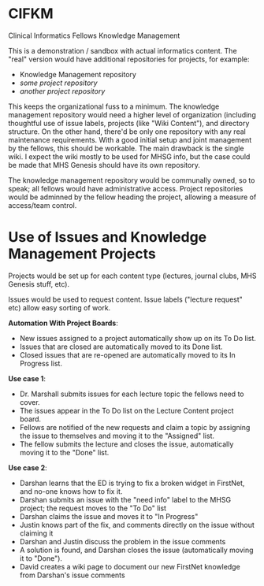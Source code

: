 # CIFKM
Clinical Informatics Fellows Knowledge Management

This is a demonstration / sandbox with actual informatics content. The "real" version would have additional repositories for projects, for example:
* Knowledge Management repository
* *some project repository*
* *another project repository*

This keeps the organizational fuss to a minimum. The knowledge management repository would need a higher level of organization (including thoughtful use of issue labels, projects (like "Wiki Content"), and directory structure. On the other hand, there'd be only one repository with any real maintenance requirements. With a good initial setup and joint management by the fellows, this should be workable. The main drawback is the single wiki. I expect the wiki mostly to be used for MHSG info, but the case could be made that MHS Genesis should have its own repository.

The knowledge management repository would be communally owned, so to speak; all fellows would have administrative access. Project repositories would be adminned by the fellow heading the project, allowing a measure of access/team control. 

# Use of Issues and Knowledge Management Projects
Projects would be set up for each content type (lectures, journal clubs, MHS Genesis stuff, etc).

Issues would be used to request content. Issue labels ("lecture request" etc) allow easy sorting of work. 

**Automation With Project Boards**:
* New issues assigned to a project automatically show up on its To Do list.
* Issues that are closed are automatically moved to its Done list.
* Closed issues that are re-opened are automatically moved to its In Progress list.

**Use case 1**: 
* Dr. Marshall submits issues for each lecture topic the fellows need to cover. 
* The issues appear in the To Do list on the Lecture Content project board. 
* Fellows are notified of the new requests and claim a topic by assigning the issue to themselves and moving it to the "Assigned" list.
* The fellow submits the lecture and closes the issue, automatically moving it to the "Done" list.

**Use case 2**: 
* Darshan learns that the ED is trying to fix a broken widget in FirstNet, and no-one knows how to fix it.
* Darshan submits an issue with the "need info" label to the MHSG project; the request moves to the "To Do" list
* Darshan claims the issue and moves it to "In Progress"
* Justin knows part of the fix, and comments directly on the issue without claiming it
* Darshan and Justin discuss the problem in the issue comments
* A solution is found, and Darshan closes the issue (automatically moving it to "Done").
* David creates a wiki page to document our new FirstNet knowledge from Darshan's issue comments
